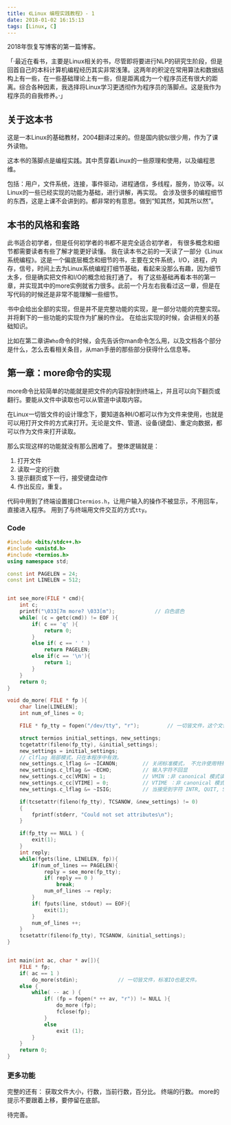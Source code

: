 ```yaml
---
title: 《Linux 编程实践教程》- 1
date: 2018-01-02 16:15:13
tags: [Linux, C]
---
```


2018年恢复写博客的第一篇博客。

「·最近在看书，主要是Linux相关的书，尽管即将要进行NLP的研究生阶段，但是回首自己的本科计算机编程经历其实非常浅薄。这两年的积淀在常用算法和数据结构上有一些，在一些基础理论上有一些，但是距离成为一个程序员还有很大的距离。综合各种因素，我选择将Linux学习更透彻作为程序员的落脚点。这是我作为程序员的自我修养。·」

## 关于这本书

这是一本Linux的基础教材，2004翻译过来的。但是国内貌似很少用，作为了课外读物。

这本书的落脚点是编程实践。其中贯穿着Linux的一些原理和使用，以及编程思维。

包括：用户，文件系统，连接，事件驱动，进程通信，多线程，服务，协议等。以Linux的一些已经实现的功能为基础，进行讲解，再实现。
会涉及很多的编程细节的东西，这是上课不会讲到的。都非常的有意思。做到“知其然，知其所以然”。


## 本书的风格和套路

此书适合初学者，但是任何初学者的书都不是完全适合初学者， 有很多概念和细节都需要读者有些了解才能更好读懂。
我在读本书之前的一天读了一部分《Linux系统编程》。这是一个偏底层概念和细节的书，主要在文件系统，I/O，进程，内存，信号，时间上去为Linux系统编程打细节基础，看起来没那么有趣，因为细节太多，但是确实把文件和I/O的概念给我打通了。
有了这些基础再看本书的第一章，并实现其中的more实例就省力很多。此前一个月左右我看过这一章，但是在写代码的时候还是非常不能理解一些细节。

书中会给出全部的实现，但是并不是完整功能的实现，是一部分功能的完整实现。并将剩下的一些功能的实现作为扩展的作业。
在给出实现的时候，会讲相关的基础知识。

比如在第二章讲`Who`命令的时候，会先告诉你man命令怎么用，以及文档各个部分是什么，怎么去看相关条目，从man手册的那些部分获得什么信息等。

## 第一章：more命令的实现

more命令比较简单的功能就是把文件的内容投射到终端上，并且可以向下翻页或翻行。要能从文件中读取也可以从管道中读取内容。

在Linux一切皆文件的设计理念下，要知道各种I/O都可以作为文件来使用，也就是可以用打开文件的方式来打开。无论是文件、管道、设备(键盘)、重定向数据，都可以作为文件来打开读取。

那么实现这样的功能就没有那么困难了。
整体逻辑就是：
1. 打开文件
2. 读取一定的行数
3. 提示翻页或下一行，接受键盘动作
4. 作出反应，重复。

代码中用到了终端设置接口`termios.h`，让用户输入的操作不被显示，不用回车，直接进入程序。
用到了与终端用文件交互的方式`tty`。


### Code

```C++
#include <bits/stdc++.h>
#include <unistd.h>
#include <termios.h>
using namespace std;

const int PAGELEN = 24;
const int LINELEN = 512;


int see_more(FILE * cmd){
    int c;
    printf("\033[7m more? \033[m");             // 白色底色
    while( (c = getc(cmd)) != EOF ){
        if( c == 'q' ){
            return 0;
        }
        else if( c == ' ' )
            return PAGELEN;
        else if(c == '\n'){
            return 1;
        }
    }
    return 0;
}

void do_more( FILE * fp ){
    char line[LINELEN];
    int num_of_lines = 0;

    FILE * fp_tty = fopen("/dev/tty", "r");         // 一切皆文件，这个文件标志就是与终端交互。

    struct termios initial_settings, new_settings;
    tcgetattr(fileno(fp_tty), &initial_settings);
    new_settings = initial_settings;
    // clflag 局部模式，只在本程序中有效。
    new_settings.c_lflag &= ~ICANON;        // 关闭标准模式， 不允许使用特殊字符 EOF, EOL, EOL2, ERASE, KILL, LNEXT, REPRINT, STATUS, 和 WERASE，以及按行的缓冲。  
    new_settings.c_lflag &= ~ECHO;          // 输入字符不回显
    new_settings.c_cc[VMIN] = 1;            // VMIN :非 canonical 模式读的最小字符数（MIN主要是表示能满足read的最小字元数）。  
    new_settings.c_cc[VTIME] = 0;           // VTIME ：非 canonical 模式读时的延时，以十分之一秒为单位。 
    new_settings.c_lflag &= ~ISIG;          // 当接受到字符 INTR, QUIT, SUSP, 或 DSUSP 时，不产生相应的信号。

    if(tcsetattr(fileno(fp_tty), TCSANOW, &new_settings) != 0)
    {
        fprintf(stderr, "Could not set attributes\n");
    }

    if(fp_tty == NULL ) {
        exit(1);
    }
    int reply;
    while(fgets(line, LINELEN, fp)){
        if(num_of_lines == PAGELEN){
            reply = see_more(fp_tty);
            if( reply == 0 )
                break;
            num_of_lines -= reply;
        }
        if( fputs(line, stdout) == EOF){
            exit(1);
        }
        num_of_lines ++;
    }
    tcsetattr(fileno(fp_tty), TCSANOW, &initial_settings); 
}


int main(int ac, char * av[]){
    FILE * fp;
    if( ac == 1 )
        do_more(stdin);             // 一切皆文件，标准IO也是文件。
    else {
        while( -- ac ) {
            if( (fp = fopen(* ++ av, "r")) != NULL ){
                do_more (fp);
                fclose(fp);
            }
            else 
                exit (1);
        }
    }
    return 0;
}

```

### 更多功能

完整的还有：
获取文件大小，行数，当前行数，百分比。
终端的行数。
more的提示不要跟着上移，要停留在底部。

待完善。
